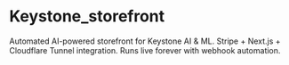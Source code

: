 # Keystone_storefront
Automated AI-powered storefront for Keystone AI &amp; ML.  Stripe + Next.js + Cloudflare Tunnel integration.  Runs live forever with webhook automation.
